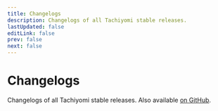 ```yaml
---
title: Changelogs
description: Changelogs of all Tachiyomi stable releases.
lastUpdated: false
editLink: false
prev: false
next: false
---
```


<script setup>
import ChangelogsList from "@theme/components/ChangelogsList.vue";
</script>

# Changelogs

Changelogs of all Tachiyomi stable releases. Also available [on GitHub](https://github.com/tachiyomiorg/tachiyomi/releases).

<ChangelogsList />
